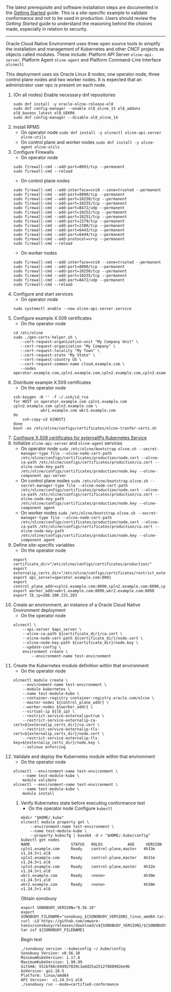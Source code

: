 The latest prerequisite and software installation steps are documented in the [Getting Started](https://docs.oracle.com/en/operating-systems/olcne/start/) guide. 
This is a site-specific example to validate conformance and not to be used in production. Users should review the _Getting Started_ guide to understand the reasoning behind the choices made, especially in relation to security. 
***
Oracle Cloud Native Environment uses three open source tools to simplify the installation and management of Kubernetes and other CNCF projects as objects called modules.
These include: Platform API Server `olcne-api-server`, Platform Agent `olcne-agent` and Platform Command-Line Interface `olcnectl`

This deployment uses six Oracle Linux 8 nodes; one operator node, three control plane nodes and two worker nodes.
It is expected that an administrator user opc is present on each node.
1. (On all nodes) Enable necessary dnf repositories
    ~~~
    sudo dnf install -y oracle-olcne-release-el8
    sudo dnf config-manager --enable ol8_olcne_15 ol8_addons ol8_baseos_latest ol8_UEKR6
    sudo dnf config-manager --disable ol8_olcne_14
    ~~~
2. Install RPMS
    - On operator node
        `sudo dnf install -y olcnectl olcne-api-server olcne-utils`
    - On control plane and worker nodes
        `sudo dnf install -y olcne-agent olcne-utils`
3. Configure Firewalls
    - On operator node
    ~~~
    sudo firewall-cmd --add-port=8091/tcp --permanent
    sudo firewall-cmd --reload
    ~~~
    - On control plane nodes
    ~~~
    sudo firewall-cmd --add-interface=cni0 --zone=trusted --permanent 
    sudo firewall-cmd --add-port=8090/tcp --permanent
    sudo firewall-cmd --add-port=10250/tcp --permanent
    sudo firewall-cmd --add-port=10255/tcp --permanent
    sudo firewall-cmd --add-port=8472/udp --permanent
    sudo firewall-cmd --add-port=10252/tcp --permanent
    sudo firewall-cmd --add-port=10251/tcp --permanent
    sudo firewall-cmd --add-port=2379/tcp --permanent
    sudo firewall-cmd --add-port=2380/tcp --permanent
    sudo firewall-cmd --add-port=6443/tcp --permanent
    sudo firewall-cmd --add-port=6444/tcp --permanent
    sudo firewall-cmd --add-protocol=vrrp --permanent
    sudo firewall-cmd --reload
    ~~~
    - On worker nodes
    ~~~
    sudo firewall-cmd --add-interface=cni0 --zone=trusted --permanent 
    sudo firewall-cmd --add-port=8090/tcp --permanent
    sudo firewall-cmd --add-port=10250/tcp --permanent
    sudo firewall-cmd --add-port=10255/tcp --permanent
    sudo firewall-cmd --add-port=8472/udp --permanent
    sudo firewall-cmd --reload
    ~~~
4. Configure and start services
    - On operator node
    ~~~
    sudo systemctl enable --now olcne-api-server.service
    ~~~
5. Configure example X.509 certificates
    - On the operator node
    ~~~
    cd /etc/olcne
    sudo ./gen-certs-helper.sh \
       --cert-request-organization-unit "My Company Unit" \
       --cert-request-organization "My Company" \
       --cert-request-locality "My Town" \
       --cert-request-state "My State" \
       --cert-request-country US \
       --cert-request-common-name cloud.example.com \
       --nodes operator.example.com,cpln1.example.com,cpln2.example.com,cpln3.example.com,wkr1.example.com,wkr2.example.com
    ~~~
6. Distribute example X.509 certificates
    - On the operator node
    ~~~
    ssh-keygen -N '' -f ~/.ssh/id_rsa
    for HOST in operator.example.com cpln1.example.com cpln2.example.com cpln3.example.com \
                wkr1.example.com wkr2.example.com
    do
        ssh-copy-id ${HOST}
    done
    bash -ex /etc/olcne/configs/certificates/olcne-tranfer-certs.sh
    ~~~
7. [Configure X.509 certificates for externalIPs Kubernetes Service](https://docs.oracle.com/en/operating-systems/olcne/start/install.html#certs-setup-ext-ips) 
8. Initialize `olcne-api-server` and `olcne-agent` services
    - On operator node
        `sudo /etc/olcne/bootstrap-olcne.sh --secret-manager-type file --olcne-node-cert-path /etc/olcne/configs/certificates/production/node.cert --olcne-ca-path /etc/olcne/configs/certificates/production/ca.cert --olcne-node-key-path /etc/olcne/configs/certificates/production/node.key --olcne-component api-server`
    - On control plane nodes
        `sudo /etc/olcne/bootstrap-olcne.sh --secret-manager-type file --olcne-node-cert-path /etc/olcne/configs/certificates/production/node.cert --olcne-ca-path /etc/olcne/configs/certificates/production/ca.cert --olcne-node-key-path /etc/olcne/configs/certificates/production/node.key --olcne-component agent`
    - On worker nodes
        `sudo /etc/olcne/bootstrap-olcne.sh --secret-manager-type file --olcne-node-cert-path /etc/olcne/configs/certificates/production/node.cert --olcne-ca-path /etc/olcne/configs/certificates/production/ca.cert --olcne-node-key-path /etc/olcne/configs/certificates/production/node.key --olcne-component agent`
9. Define site-specific variables
    - On the operator node
    ~~~
    export certificate_dir="/etc/olcne/configs/certificates/production/"
    export externalip_certs_dir="/etc/olcne/configs/certificates/restrict_external_ip/production/"
    export api_server=operator.example.com:8091
    export control_plane_addr=cpln1.example.com:8090,cpln2.example.com:8090,cpln3.example.com:8090
    export worker_addr=wkr1.example.com:8090,wkr2.example.com:8090
    export lb_ip=100.100.231.203
    ~~~
10. Create an environment, an instance of a Oracle Cloud Native Environment deployment
    - On the operator node
    ~~~
    olcnectl \
        --api-server $api_server \
        --olcne-ca-path ${certificate_dir}/ca.cert \
        --olcne-node-cert-path ${certificate_dir}/node.cert \
        --olcne-node-key-path ${certificate_dir}/node.key \
        --update-config \
        environment create \
            --environment-name test-environment
    ~~~
11. Create the Kubernetes module definition within that environment
    - On the operator node
    ~~~
    olcnectl module create \
        --environment-name test-environment \
        --module kubernetes \
        --name test-module-kube \
        --container-registry container-registry.oracle.com/olcne \
        --master-nodes ${control_plane_addr} \
        --worker-nodes ${worker_addr} \
        --virtual-ip ${lb_ip} \
        --restrict-service-externalip=true \
        --restrict-service-externalip-ca-cert=${externalip_certs_dir}/ca.cert \
        --restrict-service-externalip-tls-cert=${externalip_certs_dir}/node.cert \
        --restrict-service-externalip-tls-key=${externalip_certs_dir}/node.key \
        --selinux enforcing
    ~~~
12. Validate and deploy the Kubernetes module within that environment
    - On the operator node
    ~~~
    olcnectl --environment-name test-environment \
        --name test-module-kube \
        module validate
    olcnectl --environment-name test-environment \
        --name test-module-kube \
        module install
    ~~~
    1. Verify Kubernetes state before executing conformance test
       - On the operator node
       Configure `kubectl`
       ~~~
       mkdir "$HOME/.kube"
       olcnectl module property get \
           --environment-name test-environment \
           --name test-module-kube \
           --property kubecfg | base64 -d > "$HOME/.kube/config"
       kubectl get nodes
       NAME                  STATUS   ROLES    	      AGE     VERSION
       cpln1.example.com     Ready    control-plane,master   4h33m   v1.24.5+1.el8
       cpln2.example.com     Ready    control-plane,master   4h31m   v1.24.5+1.el8
       cpln3.example.com     Ready    control-plane,master   4h32m   v1.24.5+1.el8
       wkr1.example.com      Ready    <none>                 4h30m   v1.24.5+1.el8
       wkr2.example.com      Ready    <none>                 4h30m   v1.24.5+1.el8
       ~~~
       Obtain sonobuoy
       ~~~
       export SONOBUOY_VERSION="0.56.10"
       export SONOBUOY_FILENAME="sonobuoy_${SONOBUOY_VERSION}_linux_amd64.tar.gz"
       curl -LO https://github.com/vmware-tanzu/sonobuoy/releases/download/v${SONOBUOY_VERSION}/${SONOBUOY_FILENAME}
       tar zxf ${SONOBUOY_FILENAME}
       ~~~
       Begin test
       ~~~
       ./sonobuoy version --kubeconfig ~/.kube/config
       Sonobuoy Version: v0.56.10
       MinimumKubeVersion: 1.17.0
       MaximumKubeVersion: 1.99.99
       GitSHA: 551bf68c694927839c3add25a2512f880902ee9b
       GoVersion: go1.18.5
       Platform: linux/amd64
       API Version:  v1.24.5+1.el8
       ./sonobuoy run --mode=certified-conformance
       ~~~
       
    